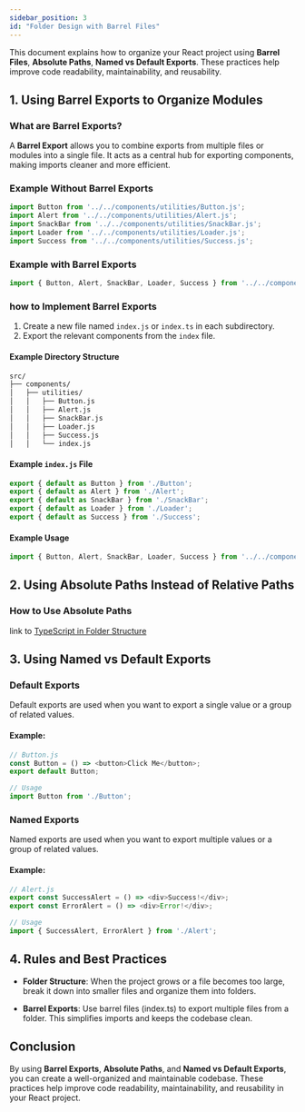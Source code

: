 ```yaml
---
sidebar_position: 3
id: "Folder Design with Barrel Files"
---
```


This document explains how to organize your React project using **Barrel Files**, **Absolute Paths**, **Named vs Default Exports**. These practices help improve code readability, maintainability, and reusability.

## 1. Using Barrel Exports to Organize Modules

### What are Barrel Exports?

A **Barrel Export** allows you to combine exports from multiple files or modules into a single file. It acts as a central hub for exporting components, making imports cleaner and more efficient.

### Example Without Barrel Exports

```javascript
import Button from '../../components/utilities/Button.js';
import Alert from '../../components/utilities/Alert.js';
import SnackBar from '../../components/utilities/SnackBar.js';
import Loader from '../../components/utilities/Loader.js';
import Success from '../../components/utilities/Success.js';
```

### Example with Barrel Exports

```javascript
import { Button, Alert, SnackBar, Loader, Success } from '../../components/utilities';
```

### how to Implement Barrel Exports

1. Create a new file named `index.js` or `index.ts` in each subdirectory.
2. Export the relevant components from the `index` file.

#### Example Directory Structure

```bash
src/
├── components/
│   ├── utilities/
│   │   ├── Button.js
│   │   ├── Alert.js
│   │   ├── SnackBar.js
│   │   ├── Loader.js
│   │   ├── Success.js
│   │   └── index.js
```

#### Example `index.js` File

```javascript
export { default as Button } from './Button';
export { default as Alert } from './Alert';
export { default as SnackBar } from './SnackBar';
export { default as Loader } from './Loader';
export { default as Success } from './Success';
```

#### Example Usage

```javascript
import { Button, Alert, SnackBar, Loader, Success } from '../../components/utilities';
```

## 2. Using Absolute Paths Instead of Relative Paths

### How to Use Absolute Paths

link to [TypeScript in Folder Structure](/docs/guides/TypeScript%20in%20Folder%20Structure)

## 3. Using Named vs Default Exports

### Default Exports

Default exports are used when you want to export a single value or a group of related values.

#### Example:

```javascript
// Button.js
const Button = () => <button>Click Me</button>;
export default Button;

// Usage
import Button from './Button';
```


### Named Exports

Named exports are used when you want to export multiple values or a group of related values.

#### Example:

```javascript
// Alert.js
export const SuccessAlert = () => <div>Success!</div>;
export const ErrorAlert = () => <div>Error!</div>;

// Usage
import { SuccessAlert, ErrorAlert } from './Alert';
```

## 4. Rules and Best Practices

- **Folder Structure**: When the project grows or a file becomes too large, break it down into smaller files and organize them into folders.

- **Barrel Exports**: Use barrel files (index.ts) to export multiple files from a folder. This simplifies imports and keeps the codebase clean.



## Conclusion

By using **Barrel Exports**, **Absolute Paths**, and **Named vs Default Exports**, you can create a well-organized and maintainable codebase. These practices help improve code readability, maintainability, and reusability in your React project.